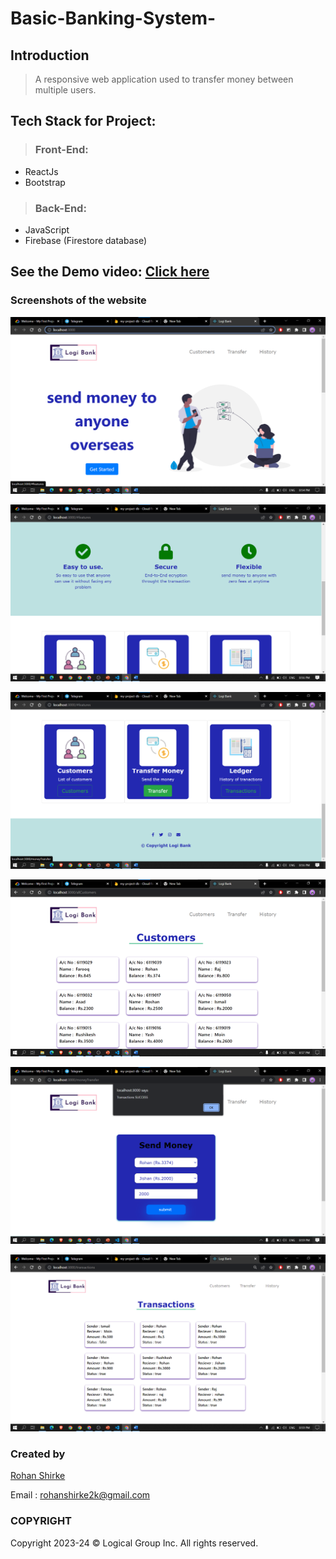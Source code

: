 # Basic-Banking-System-

## Introduction
>  
> A responsive web application used to transfer money between multiple users.

## Tech Stack for Project:
>  ### Front-End:
- ReactJs
- Bootstrap
>  ### Back-End:
-  JavaScript 
-  Firebase (Firestore database)

## See the Demo video: [Click here](https://youtu.be/ni_5H5WhMkE)

### Screenshots of the website
![](images/1.png)

![](images/2.png)

![](images/3.png)

![](images/4.png)

![](images/5.png)

![](images/6.png)


### Created by
[Rohan Shirke](https://github.com/rohanshirke00)

Email : rohanshirke2k@gmail.com

### COPYRIGHT

Copyright 2023-24 © Logical Group Inc.
All rights reserved.